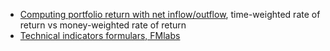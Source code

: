 - [Computing portfolio return with net inflow/outflow](https://money.stackexchange.com/questions/18374/computing-portfolio-return-with-net-inflow-outflow), time-weighted rate of return vs money-weighted rate of return
- [Technical indicators formulars, FMlabs](https://www.fmlabs.com/reference/default.htm)
